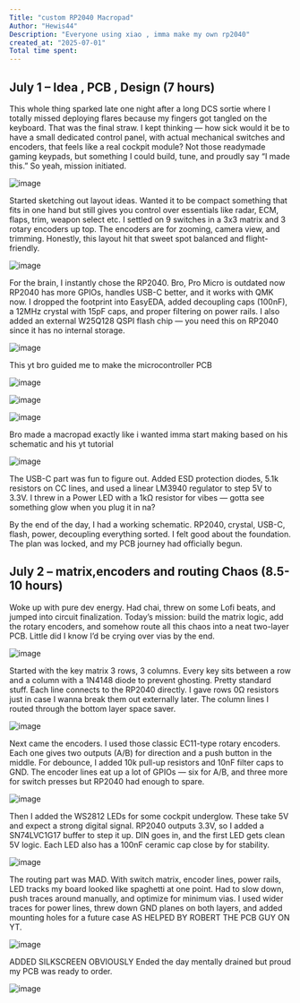 ```yaml
---
Title: "custom RP2040 Macropad"
Author: "Hewis44"
Description: "Everyone using xiao , imma make my own rp2040"
created_at: "2025-07-01"
Total time spent: 
---
```





## July 1 – Idea , PCB , Design (7 hours)

This whole thing sparked late one night after a long DCS sortie where I totally missed deploying flares because my fingers got tangled on the keyboard. That was the final straw. I kept thinking — how sick would it be to have a small dedicated control panel, with actual mechanical switches and encoders, that feels like a real cockpit module? Not those readymade gaming keypads, but something I could build, tune, and proudly say “I made this.” So yeah, mission initiated.



![image](https://github.com/user-attachments/assets/856a1228-17d5-416b-bc5b-002234eff6d0)


Started sketching out layout ideas. Wanted it to be compact  something that fits in one hand but still gives you control over essentials like radar, ECM, flaps, trim, weapon select etc. I settled on 9 switches in a 3x3 matrix and 3 rotary encoders up top. The encoders are for zooming, camera view, and trimming. Honestly, this layout hit that sweet spot  balanced and flight-friendly.




![image](https://github.com/user-attachments/assets/a6b5eb6f-a398-4489-aa75-3fdbf9f6fb37)







For the brain, I instantly chose the RP2040. Bro, Pro Micro is outdated now RP2040 has more GPIOs, handles USB-C better, and it works with QMK now. I dropped the footprint into EasyEDA, added decoupling caps (100nF), a 12MHz crystal with 15pF caps, and proper filtering on power rails. I also added an external W25Q128 QSPI flash chip — you need this on RP2040 since it has no internal storage.



![image](https://github.com/user-attachments/assets/784d6ae8-07e9-420e-962c-b483fed9fb97)



This yt bro guided me to make the microcontroller PCB



![image](https://github.com/user-attachments/assets/5c0b3f5e-7fc2-4036-ba82-e31ff79c0a03)





![image](https://github.com/user-attachments/assets/794cde7f-f96a-441d-9021-e07d1c7a65c0)





![image](https://github.com/user-attachments/assets/ce2c0b6d-180e-4502-a85c-2b9154a89219)


Bro made a macropad exactly like i wanted imma start making based on his schematic and his yt tutorial


![image](https://github.com/user-attachments/assets/97cf4fd8-924f-4901-ad09-546e8028b539)






The USB-C part was fun to figure out. Added ESD protection diodes, 5.1k resistors on CC lines, and used a linear LM3940 regulator to step 5V to 3.3V. I threw in a Power LED with a 1kΩ resistor for vibes — gotta see something glow when you plug it in na?

By the end of the day, I had a working schematic. RP2040, crystal, USB-C, flash, power, decoupling  everything sorted. I felt good about the foundation. The plan was locked, and my PCB journey had officially begun.






## July 2 – matrix,encoders and routing Chaos (8.5-10 hours)



Woke up with pure dev energy. Had chai, threw on some Lofi beats, and jumped into circuit finalization. Today’s mission: build the matrix logic, add the rotary encoders, and somehow route all this chaos into a neat two-layer PCB. Little did I know I’d be crying over vias by the end.


![image](https://github.com/user-attachments/assets/5882c191-9cdb-489a-9353-596860d95146)




Started with the key matrix 3 rows, 3 columns. Every key sits between a row and a column with a 1N4148 diode to prevent ghosting. Pretty standard stuff. Each line connects to the RP2040 directly. I gave rows 0Ω resistors just in case I wanna break them out externally later. The column lines I routed through the bottom layer  space saver.



![image](https://github.com/user-attachments/assets/be526d96-63af-46a1-86ef-83c17eaab5a3)




Next came the encoders. I used those classic EC11-type rotary encoders. Each one gives two outputs (A/B) for direction and a push button in the middle. For debounce, I added 10k pull-up resistors and 10nF filter caps to GND. The encoder lines eat up a lot of GPIOs — six for A/B, and three more for switch presses  but RP2040 had enough to spare.





![image](https://github.com/user-attachments/assets/7fce29c6-e042-4a4a-ab9d-a5647f27dc24)




Then I added the WS2812 LEDs for some cockpit underglow. These take 5V and expect a strong digital signal. RP2040 outputs 3.3V, so I added a SN74LVC1G17 buffer to step it up. DIN goes in, and the first LED gets clean 5V logic. Each LED also has a 100nF ceramic cap close by for stability.



![image](https://github.com/user-attachments/assets/a3b05a63-00b8-4792-aacd-39565e860d69)






The routing part was MAD. With switch matrix, encoder lines, power rails, LED tracks  my board looked like spaghetti at one point. Had to slow down, push traces around manually, and optimize for minimum vias. I used wider traces for power lines, threw down GND planes on both layers, and added mounting holes for a future case AS HELPED BY ROBERT THE PCB GUY ON YT. 





![image](https://github.com/user-attachments/assets/888f8223-c6cb-46d9-8524-194564b79975)








ADDED SILKSCREEN OBVIOUSLY
Ended the day mentally drained but proud  my PCB was ready to order.












































































































![image](https://github.com/user-attachments/assets/2b05f3b4-bd71-48d9-9796-1fa74e75dc8e)


